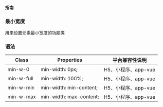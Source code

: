 #### <span class="text-lg text-gray-500 font-normal">指南</span>

<div class="w-screen"></div>

### 最小宽度
<a-typography-text>
    用来设置元素最小宽度的功能类
</a-typography-text>

<CssPrefix />

### 语法
| Class | Properties | 平台兼容性说明
| --- | --- | ---
| <a-link status="success">min-w-0</a-link> | <a-link>min-width: 0px;</a-link> | H5、小程序、app-vue
| <a-link status="success">min-w-full</a-link> | <a-link>min-width: 100%;</a-link> | H5、小程序、app-vue
| <a-link status="success">min-w-min</a-link> | <a-link>min-width: min-content;</a-link> | H5、小程序、app-vue
| <a-link status="success">min-w-max</a-link> | <a-link>min-width: max-content;</a-link> | H5、小程序、app-vue